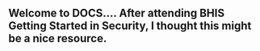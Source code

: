 ## Welcome to DOCS.... After attending BHIS Getting Started in Security, I thought this might be a nice resource. 


